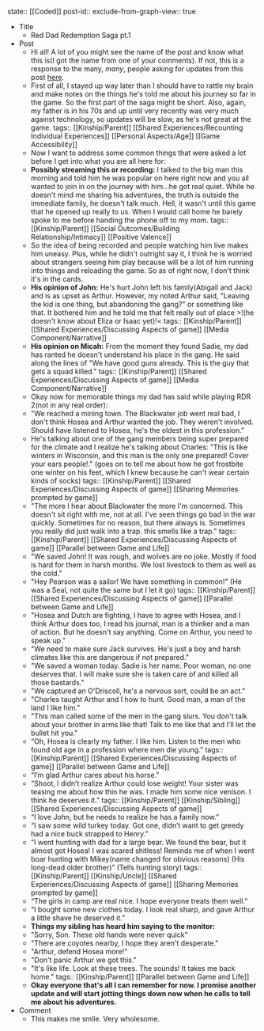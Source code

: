 state:: [[Coded]]
post-id::
exclude-from-graph-view:: true

- Title
  - Red Dad Redemption Saga pt.1
- Post
  - Hi all! A lot of you might see the name of the post and know what this is(I got the name from one of your comments). If not, this is a response to the many, _many_, people asking for updates from this post [here](https://www.reddit.com/r/reddeadredemption/comments/rk80v8/my_dad_is_playing_rdr_2_and_hes_attached_to_his/).
  - First of all, I stayed up way later than I should have to rattle my brain and make notes on the things he's told me about his journey so far in the game. So the first part of the saga might be short. Also, again, my father is in his 70s and up until very recently was very much against technology, so updates will be slow, as he's not great at the game.
    tags:: [[Kinship/Parent]] [[Shared Experiences/Recounting Individual Experiences]] [[Personal Aspects/Age]] [[Game Accessibility]]
  - Now I want to address some common things that were asked a lot before I get into what you are all here for:
  - **Possibly streaming this or recording:** I talked to the big man this morning and told him he was popular on here right now and you all wanted to join in on the journey with him...he got real quiet. While he doesn't mind me sharing his adventures, the truth is outside the immediate family, he doesn't talk much. Hell, it wasn't until this game that he opened up really to us. When I would call home he barely spoke to me before handing the phone off to my mom.
    tags:: [[Kinship/Parent]] [[Social Outcomes/Building Relationship/Intimacy]] [[Positive Valence]]
  - So the idea of being recorded and people watching him live makes him uneasy. Plus, while he didn't outright say it, I think he is worried about strangers seeing him play because will be a lot of him running into things and reloading the game. So as of right now, I don't think it's in the cards.
  - **His opinion of John:** He's hurt John left his family(Abigail and Jack) and is as upset as Arthur. However, my noted Arthur said, "Leaving the kid is one thing, but abandoning the gang?" or something like that. It bothered him and he told me that felt really out of place >!(he doesn't know about Eliza or Isaac yet)!<
    tags:: [[Kinship/Parent]] [[Shared Experiences/Discussing Aspects of game]] [[Media Component/Narrative]]
  - **His opinion on Micah:** From the moment they found Sadie, my dad has ranted he doesn't understand his place in the gang. He said along the lines of "We have good guns already. This is the guy that gets a squad killed."
    tags:: [[Kinship/Parent]] [[Shared Experiences/Discussing Aspects of game]] [[Media Component/Narrative]]
  - Okay now for memorable things my dad has said while playing RDR 2(not in any real order):
  - "We reached a mining town. The Blackwater job went real bad, I don't think Hosea and Arthur wanted the job. They weren't involved. Should have listened to Hosea, he's the oldest in this profession."
  - He's talking about one of the gang members being super prepared for the climate and I realize he's talking about Charles: "This is like winters in Wisconsin, and this man is the only one prepared! Cover your ears people!." (goes on to tell me about how he got frostbite one winter on his feet, which I knew because he can't wear certain kinds of socks)
    tags:: [[Kinship/Parent]] [[Shared Experiences/Discussing Aspects of game]] [[Sharing Memories prompted by game]]
  - "The more I hear about Blackwater the more I'm concerned. This doesn't sit right with me, not at all. I've seen things go bad in the war quickly. Sometimes for no reason, but there always is. Sometimes you really did just walk into a trap. this smells like a trap."
    tags:: [[Kinship/Parent]] [[Shared Experiences/Discussing Aspects of game]] [[Parallel between Game and Life]]
  - "We saved John! It was rough, and wolves are no joke. Mostly if food is hard for them in harsh months. We lost livestock to them as well as the cold."
  - "Hey Pearson was a sailor! We have something in common!" (He was a Seal, not quite the same but I let it go)
    tags:: [[Kinship/Parent]] [[Shared Experiences/Discussing Aspects of game]] [[Parallel between Game and Life]]
  - "Hosea and Dutch are fighting, I have to agree with Hosea, and I think Arthur does too, I read his journal, man is a thinker and a man of action. But he doesn't say anything. Come on Arthur, you need to speak up."
  - "We need to make sure Jack survives. He's just a boy and harsh climates like this are dangerous if not prepared."
  - "We saved a woman today. Sadie is her name. Poor woman, no one deserves that. I will make sure she is taken care of and killed all those bastards."
  - "We captured an O'Driscoll, he's a nervous sort, could be an act."
  - "Charles taught Arthur and I how to hunt. Good man, a man of the land I like him."
  - "This man called some of the men in the gang slurs. You don't talk about your brother in arms like that! Talk to me like that and I'll let the bullet hit you."
  - “Oh, Hosea is clearly my father. I like him. Listen to the men who found old age in a profession where men die young.”
    tags:: [[Kinship/Parent]] [[Shared Experiences/Discussing Aspects of game]] [[Parallel between Game and Life]]
  - “I’m glad Arthur cares about his horse.”
  - “Shoot, I didn’t realize Arthur could lose weight! Your sister was teasing me about how thin he was. I made him some nice venison. I think he deserves it.”
    tags:: [[Kinship/Parent]] [[Kinship/Sibling]] [[Shared Experiences/Discussing Aspects of game]]
  - “I love John, but he needs to realize he has a family now.”
  - “I saw some wild turkey today. Got one, didn’t want to get greedy had a nice buck strapped to Henry.”
  - “I went hunting with dad for a large bear. We found the bear, but it almost got Hosea! I was scared shitless! Reminds me of when I went boar hunting with Mikey(name changed for obvious reasons) (His long-dead older brother)” (Tells hunting story)
    tags:: [[Kinship/Parent]] [[Kinship/Uncle]] [[Shared Experiences/Discussing Aspects of game]] [[Sharing Memories prompted by game]]
  - “The girls in camp are real nice. I hope everyone treats them well.”
  - “I bought some new clothes today. I look real sharp, and gave Arthur a little shave he deserved it.”
  - **Things my sibling has heard him saying to the monitor:**
  - "Sorry, Son. These old hands were never quick"
  - "There are coyotes nearby, I hope they aren't desperate."
  - "Arthur, defend Hosea more!"
  - "Don't panic Arthur we got this."
  - "It's like life. Look at these trees. The sounds! It takes me back home."
    tags:: [[Kinship/Parent]] [[Parallel between Game and Life]]
  - **Okay everyone that's all I can remember for now. I promise another update and will start jotting things down now when he calls to tell me about his adventures.**
- Comment
  - This makes me smile. Very wholesome.
